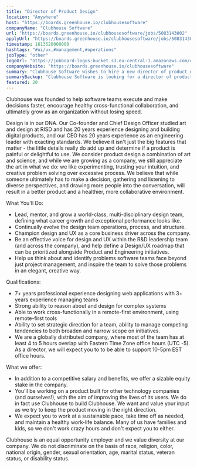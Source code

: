 ```yaml
---
title: "Director of Product Design"
location: "Anywhere"
host: "https://boards.greenhouse.io/clubhousesoftware"
companyName: "Clubhouse Software"
url: "https://boards.greenhouse.io/clubhousesoftware/jobs/5083143002"
applyUrl: "https://boards.greenhouse.io/clubhousesoftware/jobs/5083143002#app"
timestamp: 1613520000000
hashtags: "#ui/ux,#management,#operations"
jobType: "other"
logoUrl: "https://jobboard-logos-bucket.s3.eu-central-1.amazonaws.com/clubhouse-software"
companyWebsite: "https://boards.greenhouse.io/clubhousesoftware"
summary: "Clubhouse Software wishes to hire a new director of product design. If you have 20 years experience designing and building digital products, and our CEO has 20 years experience as an engineering leader with exacting standards, consider applying."
summaryBackup: "Clubhouse Software is looking for a director of product design that has experience in: #ui/ux, #management, #operations."
featured: 20
---
```


Clubhouse was founded to help software teams execute and make decisions faster, encourage healthy cross-functional collaboration, and ultimately grow as an organization without losing speed.

Design is in our DNA. Our Co-founder and Chief Design Officer studied art and design at RISD and has 20 years experience designing and building digital products, and our CEO has 20 years experience as an engineering leader with exacting standards. We believe it isn't just the big features that matter - the little details really do add up and determine if a product is painful or delightful to use. We consider product design a combination of art and science, and while we are growing as a company, we still appreciate the art in what we do: we like experimenting, trusting your intuition, and creative problem solving over excessive process. We believe that while someone ultimately has to make a decision, gathering and listening to diverse perspectives, and drawing more people into the conversation, will result in a better product and a healthier, more collaborative environment.

What You'll Do:

*   Lead, mentor, and grow a world-class, multi-disciplinary design team, defining what career growth and exceptional performance looks like.
*   Continually evolve the design team operations, process, and structure.
*   Champion design and UX as a core business driver across the company.
*   Be an effective voice for design and UX within the R&D leadership team (and across the company), and help define a Design/UX roadmap that can be prioritized alongside Product and Engineering initiatives.
*   Help us think about and identify problems software teams face beyond just project management, and inspire the team to solve those problems in an elegant, creative way.

Qualifications: 

*   7+ years professional experience designing web applications with 3+ years experience managing teams
*   Strong ability to reason about and design for complex systems
*   Able to work cross-functionally in a remote-first environment, using remote-first tools
*   Ability to set strategic direction for a team, ability to manage competing tendencies to both broaden and narrow scope on initiatives.
*   We are a globally distributed company, where most of the team has at least 4 to 5 hours overlap with Eastern Time Zone office hours (UTC -5). As a director, we will expect you to to be able to support 10-5pm EST office hours.

What we offer:

*   In addition to a competitive salary and benefits, we offer a sizable equity stake in the company.
*   You’ll be working on a product built for other technology companies (and ourselves!), with the aim of improving the lives of its users. We do in fact use Clubhouse to build Clubhouse. We want and value your input as we try to keep the product moving in the right direction.
*   We expect you to work at a sustainable pace, take time off as needed, and maintain a healthy work-life balance. Many of us have families and kids, so we don't work crazy hours and don't expect you to either.

Clubhouse is an equal opportunity employer and we value diversity at our company. We do not discriminate on the basis of race, religion, color, national origin, gender, sexual orientation, age, marital status, veteran status, or disability status.
